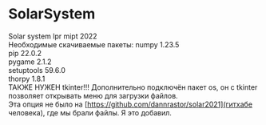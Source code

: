 # SolarSystem
Solar system lpr mipt 2022  
Необходимые скачиваемые пакеты: 
numpy      1.23.5  
pip        22.0.2  
pygame     2.1.2  
setuptools 59.6.0  
thorpy     1.8.1  
ТАКЖЕ НУЖЕН tkinter!!!
Дополнительно подключён пакет os, он с tkinter позволяет открывать меню для загрузки файлов.  
Эта опция не было на [https://github.com/dannrastor/solar2021](гитхабе человека), где мы брали файлы. Я это добавил.
